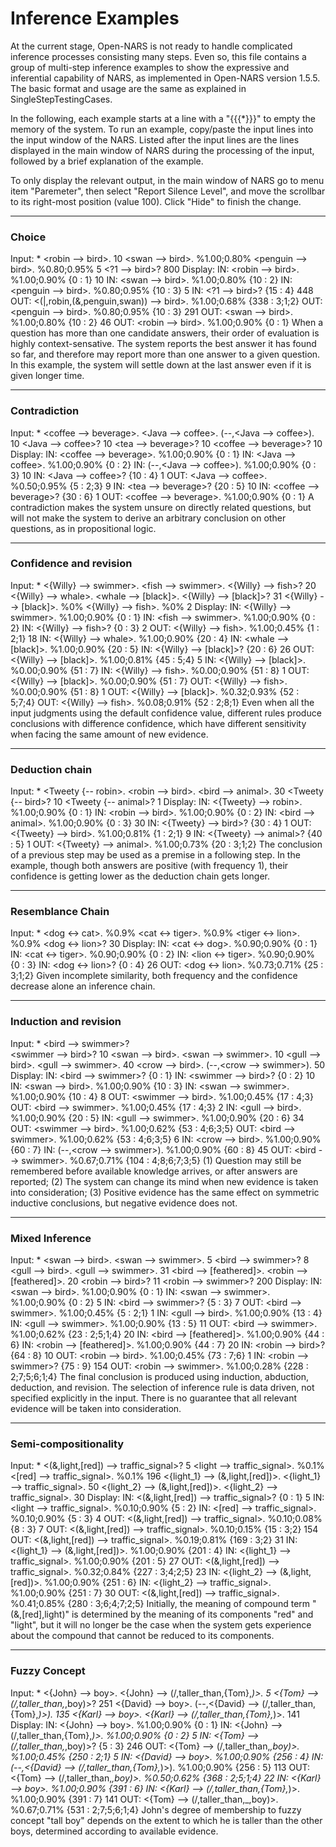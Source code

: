 # Inference Examples

At the current stage, Open-NARS is not ready to handle complicated inference processes consisting many steps. Even so, this file contains a group of multi-step inference examples to show the expressive and inferential capability of NARS, as implemented in Open-NARS version 1.5.5. The basic format and usage are the same as explained in SingleStepTestingCases. 

In the following, each example starts at a line with a "{{{*}}}" to empty the memory of the system. 
To run an example, copy/paste the input lines into the input window of the NARS. 
Listed after the input lines are the lines displayed in the main window of NARS during the processing of the input, followed by a brief explanation of the example.

To only display the relevant output, in the main window of NARS go to menu item "Paremeter", then select "Report Silence Level", and move the scrollbar to its right-most position (value 100). Click "Hide" to finish the change.

----
### Choice

Input:
    *
    <robin --> bird>.
    10
    <swan --> bird>. %1.00;0.80%
    <penguin --> bird>. %0.80;0.95%
    5
    <?1 --> bird>?
    800
Display:
      IN: <robin --> bird>. %1.00;0.90% {0 : 1} 
    10
      IN: <swan --> bird>. %1.00;0.80% {10 : 2} 
      IN: <penguin --> bird>. %0.80;0.95% {10 : 3} 
    5
      IN: <?1 --> bird>?  {15 : 4} 
    448
     OUT: <(|,robin,(&,penguin,swan)) --> bird>. %1.00;0.68% {338 : 3;1;2} 
     OUT: <penguin --> bird>. %0.80;0.95% {10 : 3} 
    291
     OUT: <swan --> bird>. %1.00;0.80% {10 : 2} 
    46
     OUT: <robin --> bird>. %1.00;0.90% {0 : 1} 
When a question has more than one candidate answers, their order of evaluation 
is highly context-sensative. The system reports the best answer it has found so far, 
and therefore may report more than one answer to a given question. In this example,
the system will settle down at the last answer even if it is given longer time.

----
### Contradiction

Input:
    *
    <coffee --> beverage>.
    <Java --> coffee>.
    (--,<Java --> coffee>).
    10 
    <Java --> coffee>?
    10
    <tea --> beverage>?
    10
    <coffee --> beverage>?
    10
Display:
      IN: <coffee --> beverage>. %1.00;0.90% {0 : 1} 
      IN: <Java --> coffee>. %1.00;0.90% {0 : 2} 
      IN: (--,<Java --> coffee>). %1.00;0.90% {0 : 3} 
    10
      IN: <Java --> coffee>?  {10 : 4} 
    1
     OUT: <Java --> coffee>. %0.50;0.95% {5 : 2;3} 
    9
      IN: <tea --> beverage>?  {20 : 5} 
    10
      IN: <coffee --> beverage>?  {30 : 6} 
    1
     OUT: <coffee --> beverage>. %1.00;0.90% {0 : 1} 
A contradiction makes the system unsure on directly related questions, but will
not make the system to derive an arbitrary conclusion on other questions, as in 
propositional logic.

----
### Confidence and revision

Input:
    *
    <{Willy} --> swimmer>.
    <fish --> swimmer>.
    <{Willy} --> fish>?
    20
    <{Willy} --> whale>.
    <whale --> [black]>. 
    <{Willy} --> [black]>? 
    31
    <{Willy} --> [black]>. %0% 
    <{Willy} --> fish>. %0% 
    2
Display:
      IN: <{Willy} --> swimmer>. %1.00;0.90% {0 : 1} 
      IN: <fish --> swimmer>. %1.00;0.90% {0 : 2} 
      IN: <{Willy} --> fish>?  {0 : 3} 
    2
     OUT: <{Willy} --> fish>. %1.00;0.45% {1 : 2;1} 
    18
      IN: <{Willy} --> whale>. %1.00;0.90% {20 : 4} 
      IN: <whale --> [black]>. %1.00;0.90% {20 : 5} 
      IN: <{Willy} --> [black]>?  {20 : 6} 
    26
     OUT: <{Willy} --> [black]>. %1.00;0.81% {45 : 5;4} 
    5
      IN: <{Willy} --> [black]>. %0.00;0.90% {51 : 7} 
      IN: <{Willy} --> fish>. %0.00;0.90% {51 : 8} 
    1
     OUT: <{Willy} --> [black]>. %0.00;0.90% {51 : 7} 
     OUT: <{Willy} --> fish>. %0.00;0.90% {51 : 8} 
    1
     OUT: <{Willy} --> [black]>. %0.32;0.93% {52 : 5;7;4} 
     OUT: <{Willy} --> fish>. %0.08;0.91% {52 : 2;8;1} 
Even when all the input judgments using the default confidence value, different rules
produce conclusions with difference confidence, which have different sensitivity when
facing the same amount of new evidence.

----
### Deduction chain

Input:
    *
    <Tweety {-- robin>.
    <robin --> bird>.
    <bird --> animal>.
    30 
    <Tweety {-- bird>?
    10
    <Tweety {-- animal>?
    1
Display:
      IN: <{Tweety} --> robin>. %1.00;0.90% {0 : 1} 
      IN: <robin --> bird>. %1.00;0.90% {0 : 2} 
      IN: <bird --> animal>. %1.00;0.90% {0 : 3} 
    30
      IN: <{Tweety} --> bird>?  {30 : 4} 
    1
     OUT: <{Tweety} --> bird>. %1.00;0.81% {1 : 2;1} 
    9
      IN: <{Tweety} --> animal>?  {40 : 5} 
    1
     OUT: <{Tweety} --> animal>. %1.00;0.73% {20 : 3;1;2} 
The conclusion of a previous step may be used as a premise in a following step.
In the example, though both answers are positive (with frequency 1), their
confidence is getting lower as the deduction chain gets longer.

----
### Resemblance Chain

Input:
    *
    <dog <-> cat>. %0.9%
    <cat <-> tiger>. %0.9%
    <tiger <-> lion>. %0.9%
    <dog <-> lion>?
    30
Display:
      IN: <cat <-> dog>. %0.90;0.90% {0 : 1} 
      IN: <cat <-> tiger>. %0.90;0.90% {0 : 2} 
      IN: <lion <-> tiger>. %0.90;0.90% {0 : 3} 
      IN: <dog <-> lion>?  {0 : 4} 
    26
     OUT: <dog <-> lion>. %0.73;0.71% {25 : 3;1;2} 
Given incomplete similarity, both frequency and the confidence decrease 
alone an inference chain.

----
### Induction and revision

Input:
    *
    <bird --> swimmer>?  
    <swimmer --> bird>? 
    10
    <swan --> bird>.
    <swan --> swimmer>.
    10
    <gull --> bird>.
    <gull --> swimmer>.
    40
    <crow --> bird>.
    (--,<crow --> swimmer>).
    50
Display:
      IN: <bird --> swimmer>?  {0 : 1} 
      IN: <swimmer --> bird>?  {0 : 2} 
    10
      IN: <swan --> bird>. %1.00;0.90% {10 : 3} 
      IN: <swan --> swimmer>. %1.00;0.90% {10 : 4} 
    8
     OUT: <swimmer --> bird>. %1.00;0.45% {17 : 4;3} 
     OUT: <bird --> swimmer>. %1.00;0.45% {17 : 4;3} 
    2
      IN: <gull --> bird>. %1.00;0.90% {20 : 5} 
      IN: <gull --> swimmer>. %1.00;0.90% {20 : 6} 
    34
     OUT: <swimmer --> bird>. %1.00;0.62% {53 : 4;6;3;5} 
     OUT: <bird --> swimmer>. %1.00;0.62% {53 : 4;6;3;5} 
    6
      IN: <crow --> bird>. %1.00;0.90% {60 : 7} 
      IN: (--,<crow --> swimmer>). %1.00;0.90% {60 : 8} 
    45
     OUT: <bird --> swimmer>. %0.67;0.71% {104 : 4;8;6;7;3;5} 
(1) Question may still be remembered before available knowledge arrives, or after 
answers are reported;
(2) The system can change its mind when new evidence is taken into consideration;
(3) Positive evidence has the same effect on symmetric inductive conclusions, but
negative evidence does not.

----
### Mixed Inference

Input:
    *
    <swan --> bird>.
    <swan --> swimmer>.
    5
    <bird --> swimmer>?
    8
    <gull --> bird>.
    <gull --> swimmer>.
    31
    <bird --> [feathered]>.
    <robin --> [feathered]>.
    20
    <robin --> bird>?
    11
    <robin --> swimmer>?
    200
Display:
      IN: <swan --> bird>. %1.00;0.90% {0 : 1} 
      IN: <swan --> swimmer>. %1.00;0.90% {0 : 2} 
    5
      IN: <bird --> swimmer>?  {5 : 3} 
    7
     OUT: <bird --> swimmer>. %1.00;0.45% {5 : 2;1} 
    1
      IN: <gull --> bird>. %1.00;0.90% {13 : 4} 
      IN: <gull --> swimmer>. %1.00;0.90% {13 : 5} 
    11
     OUT: <bird --> swimmer>. %1.00;0.62% {23 : 2;5;1;4} 
    20
      IN: <bird --> [feathered]>. %1.00;0.90% {44 : 6} 
      IN: <robin --> [feathered]>. %1.00;0.90% {44 : 7} 
    20
      IN: <robin --> bird>?  {64 : 8} 
    10
     OUT: <robin --> bird>. %1.00;0.45% {73 : 7;6} 
    1
      IN: <robin --> swimmer>?  {75 : 9} 
    154
     OUT: <robin --> swimmer>. %1.00;0.28% {228 : 2;7;5;6;1;4} 
The final conclusion is produced using induction, abduction, deduction, and revision.
The selection of inference rule is data driven, not specified explicitly in the
input. There is no guarantee that all relevant evidence will be taken into consideration.

----
### Semi-compositionality

Input:
    *
    <(&,light,[red]) --> traffic_signal>? 
    5
    <light --> traffic_signal>. %0.1%  
    <[red] --> traffic_signal>. %0.1%
    196
    <{light_1} --> (&,light,[red])>. 
    <{light_1} --> traffic_signal>.
    50
    <{light_2} --> (&,light,[red])>. 
    <{light_2} --> traffic_signal>. 
    30
Display:
      IN: <(&,light,[red]) --> traffic_signal>?  {0 : 1} 
    5
      IN: <light --> traffic_signal>. %0.10;0.90% {5 : 2} 
      IN: <[red] --> traffic_signal>. %0.10;0.90% {5 : 3} 
    4
     OUT: <(&,light,[red]) --> traffic_signal>. %0.10;0.08% {8 : 3} 
    7
     OUT: <(&,light,[red]) --> traffic_signal>. %0.10;0.15% {15 : 3;2} 
    154
     OUT: <(&,light,[red]) --> traffic_signal>. %0.19;0.81% {169 : 3;2} 
    31
      IN: <{light_1} --> (&,light,[red])>. %1.00;0.90% {201 : 4} 
      IN: <{light_1} --> traffic_signal>. %1.00;0.90% {201 : 5} 
    27
     OUT: <(&,light,[red]) --> traffic_signal>. %0.32;0.84% {227 : 3;4;2;5} 
    23
      IN: <{light_2} --> (&,light,[red])>. %1.00;0.90% {251 : 6} 
      IN: <{light_2} --> traffic_signal>. %1.00;0.90% {251 : 7} 
    30
     OUT: <(&,light,[red]) --> traffic_signal>. %0.41;0.85% {280 : 3;6;4;7;2;5} 
Initially, the meaning of compound term "(&,[red],light)" is determined by the
meaning of its components "red" and "light", but it will no longer be the case
when the system gets experience about the compound that cannot be reduced to its
components.

----
### Fuzzy Concept

Input:
    *
    <{John} --> boy>.
    <{John} --> (/,taller_than,{Tom},_)>.
    5
    <{Tom} --> (/,taller_than,_,boy)>? 
    251
    <{David} --> boy>. 
    (--,<{David} --> (/,taller_than,{Tom},_)>).
    135
    <{Karl} --> boy>. 
    <{Karl} --> (/,taller_than,{Tom},_)>.
    141
Display:
      IN: <{John} --> boy>. %1.00;0.90% {0 : 1} 
      IN: <{John} --> (/,taller_than,{Tom},_)>. %1.00;0.90% {0 : 2} 
    5
      IN: <{Tom} --> (/,taller_than,_,boy)>?  {5 : 3} 
    246
     OUT: <{Tom} --> (/,taller_than,_,boy)>. %1.00;0.45% {250 : 2;1} 
    5
      IN: <{David} --> boy>. %1.00;0.90% {256 : 4} 
      IN: (--,<{David} --> (/,taller_than,{Tom},_)>). %1.00;0.90% {256 : 5} 
    113
     OUT: <{Tom} --> (/,taller_than,_,boy)>. %0.50;0.62% {368 : 2;5;1;4} 
    22
      IN: <{Karl} --> boy>. %1.00;0.90% {391 : 6} 
      IN: <{Karl} --> (/,taller_than,{Tom},_)>. %1.00;0.90% {391 : 7} 
    141
     OUT: <{Tom} --> (/,taller_than,_,boy)>. %0.67;0.71% {531 : 2;7;5;6;1;4} 
John's degree of membership to fuzzy concept "tall boy" depends on the extent 
to which he is taller than the other boys, determined according to available
evidence.